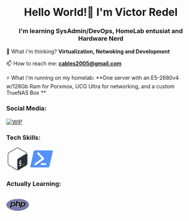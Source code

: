 <h1 align="center">Hello World!👋 I'm Victor Redel</h1>
<h3 align="center">I'm learning SysAdmin/DevOps, HomeLab entusiat and Hardware Nerd </h3>

💬 What i'm thinking? **Virtualization, Netwoking and Development**

📫 How to reach me: **cables2005@gmail.com**

⚡ What i'm running on my homelab: **One server with an E5-2680v4 w/128Gb Ram for Porxmox, UCG Ultra for networking, and a custom TrueNAS Box **

<h3 align="left">Social Media:</h3>
<p align="left">
<a href="https://linkedin.com/in/" target="blank"><img align="center" src="https://raw.githubusercontent.com/rahuldkjain/github-profile-readme-generator/master/src/images/icons/Social/linked-in-alt.svg" alt="WIP" height="30" width="60" /></a>
</p>

<h3 align="left">Tech Skills:</h3>
<div >
    <img src="https://raw.githubusercontent.com/devicons/devicon/refs/heads/master/icons/bash/bash-original.svg" alt="Bash" width="60" height="60"/>
    <img src="https://raw.githubusercontent.com/devicons/devicon/refs/heads/master/icons/powershell/powershell-original.svg" alt="PowerShell" width="60" height="60"/>
</div>
<h3 align="left">Actually Learning:</h3>
<div >
    <img src="https://raw.githubusercontent.com/devicons/devicon/refs/heads/master/icons/php/php-original.svg" alt="TypeScript" width="60" height="60"/>
</div>
